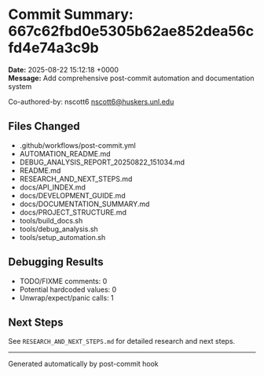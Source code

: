 # Commit Summary: 667c62fbd0e5305b62ae852dea56cfd4e74a3c9b

**Date:** 2025-08-22 15:12:18 +0000  
**Message:** Add comprehensive post-commit automation and documentation system

Co-authored-by: nscott6 <nscott6@huskers.unl.edu>

## Files Changed
- .github/workflows/post-commit.yml
- AUTOMATION_README.md
- DEBUG_ANALYSIS_REPORT_20250822_151034.md
- README.md
- RESEARCH_AND_NEXT_STEPS.md
- docs/API_INDEX.md
- docs/DEVELOPMENT_GUIDE.md
- docs/DOCUMENTATION_SUMMARY.md
- docs/PROJECT_STRUCTURE.md
- tools/build_docs.sh
- tools/debug_analysis.sh
- tools/setup_automation.sh

## Debugging Results
- TODO/FIXME comments: 0
- Potential hardcoded values: 0
- Unwrap/expect/panic calls: 1

## Next Steps
See `RESEARCH_AND_NEXT_STEPS.md` for detailed research and next steps.

---
Generated automatically by post-commit hook

